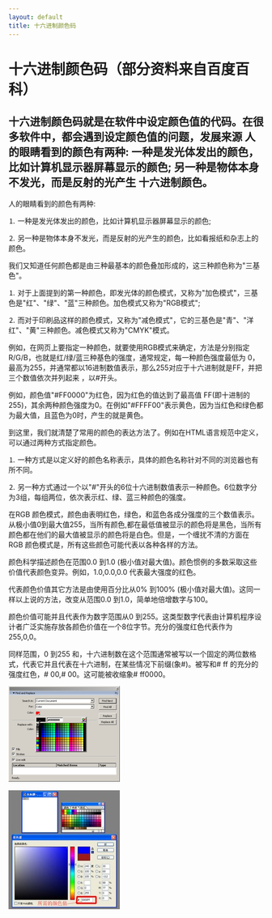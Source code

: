 ```yaml
---
layout: default
title: 十六进制颜色码
---
```


# 十六进制颜色码（部分资料来自百度百科）

## 十六进制颜色码就是在软件中设定颜色值的代码。在很多软件中，都会遇到设定颜色值的问题，发展来源 人的眼睛看到的颜色有两种: 一种是发光体发出的颜色，比如计算机显示器屏幕显示的颜色; 另一种是物体本身不发光，而是反射的光产生 十六进制颜色。

人的眼睛看到的颜色有两种:

⒈ 一种是发光体发出的颜色，比如计算机显示器屏幕显示的颜色;

⒉ 另一种是物体本身不发光，而是反射的光产生的颜色，比如看报纸和杂志上的颜色。

我们又知道任何颜色都是由三种最基本的颜色叠加形成的，这三种颜色称为"三基色"。

⒈ 对于上面提到的第一种颜色，即发光体的颜色模式，又称为"加色模式"，三基色是"红"、"绿"、"蓝"三种颜色。加色模式又称为"RGB模式";

⒉ 而对于印刷品这样的颜色模式，又称为"减色模式"，它的三基色是"青"、"洋红"、"黄"三种颜色。减色模式又称为"CMYK"模式。

例如，在网页上要指定一种颜色，就要使用RGB模式来确定，方法是分别指定R/G/B，也就是红/绿/蓝三种基色的强度，通常规定，每一种颜色强度最低为 0，最高为255，并通常都以16进制数值表示，那么255对应于十六进制就是FF，并把三个数值依次并列起来 ，以#开头。

例如，颜色值"#FF0000"为红色，因为红色的值达到了最高值 FF(即十进制的255)，其余两种颜色强度为0。在例如"#FFFF00"表示黄色，因为当红色和绿色都为最大值，且蓝色为0时，产生的就是黄色。

到这里，我们就清楚了常用的颜色的表达方法了。例如在HTML语言规范中定义，可以通过两种方式指定颜色。

⒈ 一种方式是以定义好的颜色名称表示，具体的颜色名称针对不同的浏览器也有所不同。

⒉ 另一种方式通过一个以"#"开头的6位十六进制数值表示一种颜色。6位数字分为3组，每组两位，依次表示红、绿、蓝三种颜色的强度。

在RGB 颜色模式，颜色由表明红色，绿色，和蓝色各成分强度的三个数值表示。从极小值0到最大值255，当所有颜色,都在最低值被显示的颜色将是黑色，当所有颜色都在他们的最大值被显示的颜色将是白色。但是，一个缠扰不清的方面在RGB 颜色模式是，所有这些颜色可能代表以各种各样的方法。

颜色科学描述颜色在范围0.0 到1.0 (极小值对最大值)。颜色惯例的多数采取这些价值代表颜色变异。例如，1.0,0.0,0.0 代表最大强度的红色。

代表颜色价值其它方法是由使用百分比从0% 到100% (极小值对最大值)。这同一样以上说的方法，改变从范围0.0 到1.0，简单地倍增数字与100。

颜色价值可能并且代表作为数字范围从0 到255。这类型数字代表由计算机程序设计者广泛实施存放各颜色价值在一个8位字节。充分的强度红色代表作为255,0,0。

同样范围，0 到255 和，十六进制数在这个范围通常被写以一个固定的两位数格式，代表它并且代表在十六进制，在某些情况下前缀(象#)。被写和# ff 的充分的强度红色，# 00,# 00。这可能被收缩象# ff0000。

![](https://github.com/mountaintouhouman/homework/blob/gh-pages/p2.png?raw=true)

![](https://github.com/mountaintouhouman/homework/blob/gh-pages/p1.jpg?raw=true)
